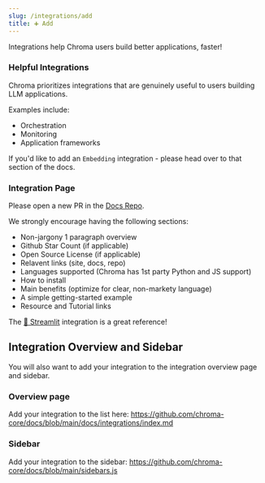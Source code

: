 ```yaml
---
slug: /integrations/add
title: ➕ Add
---
```


Integrations help Chroma users build better applications, faster! 

### Helpful Integrations

Chroma prioritizes integrations that are genuinely useful to users building LLM applications.

Examples include:
- Orchestration
- Monitoring
- Application frameworks

If you'd like to add an `Embedding` integration - please head over to that section of the docs. 

### Integration Page

Please open a new PR in the [Docs Repo](https://github.com/chroma-core/docs). 

We strongly encourage having the following sections:
- Non-jargony 1 paragraph overview
- Github Star Count (if applicable)
- Open Source License  (if applicable)
- Relavent links (site, docs, repo)
- Languages supported (Chroma has 1st party Python and JS support)
- How to install
- Main benefits (optimize for clear, non-markety language)
- A simple getting-started example
- Resource and Tutorial links

The [🎈 Streamlit](/integrations/streamlit) integration is a great reference! 

## Integration Overview and Sidebar

You will also want to add your integration to the integration overview page and sidebar.

### Overview page

Add your integration to the list here: https://github.com/chroma-core/docs/blob/main/docs/integrations/index.md

### Sidebar

Add your integration to the sidebar: https://github.com/chroma-core/docs/blob/main/sidebars.js
